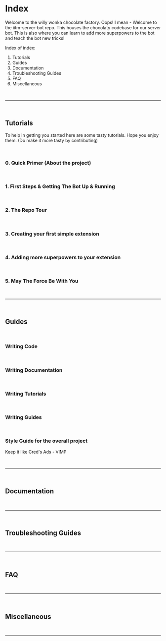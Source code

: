 # Index

Welcome to the willy wonka chocolate factory. Oops! I mean - Welcome to the iitm-server-bot repo. This houses the chocolaty codebase for our server bot. This is also where you can learn to add more superpowers to the bot and teach the bot new tricks!

Index of index:

1. Tutorials
2. Guides
3. Documentation
4. Troubleshooting Guides
5. FAQ
6. Miscellaneous

<br>

---

<br>

## Tutorials

To help in getting you started here are some tasty tutorials. Hope you enjoy them. (Do make it more tasty by contributing)

<br>

### 0. Quick Primer (About the project)

<br>

### 1. First Steps & Getting The Bot Up & Running

<br>

### 2. The Repo Tour

<br>


### 3. Creating your first simple extension

<br>

### 4. Adding more superpowers to your extension

<br>

### 5. May The Force Be With You

<br>

---

<br>

## Guides

<br>

### Writing Code

<br>

### Writing Documentation

<br>

### Writing Tutorials

<br>

### Writing Guides

<br>

### Style Guide for the overall project

Keep it like Cred's Ads - VIMP

<br>

---

<br>

## Documentation

<br>

---

<br>

## Troubleshooting Guides

<br>

---

<br>

## FAQ

<br>

---

<br>

## Miscellaneous

<br>

---

<br>
